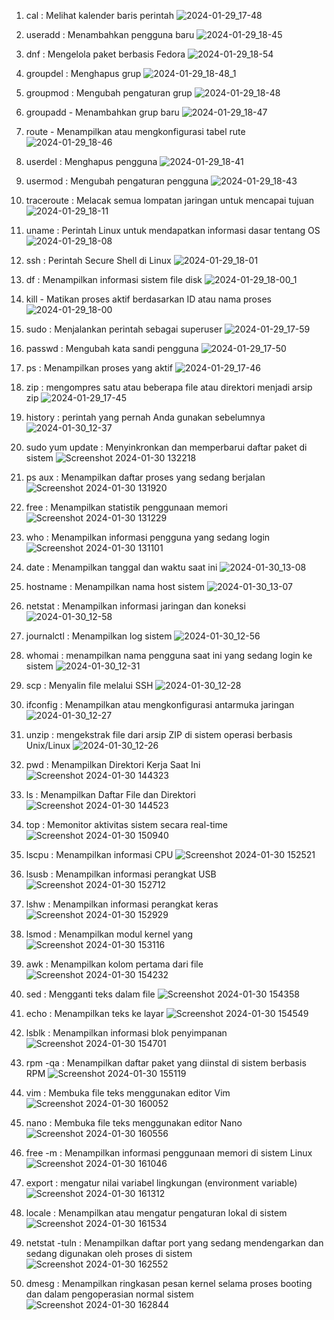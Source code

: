 1. cal : Melihat kalender baris perintah
![2024-01-29_17-48](https://github.com/Mugnitk/Laporan-Tugas-2-Prak-SO/assets/126656674/6857144e-6571-44f2-b748-7c131701b864)

2. useradd : Menambahkan pengguna baru
![2024-01-29_18-45](https://github.com/Mugnitk/Laporan-Tugas-2-Prak-SO/assets/126656674/b90507c1-7cea-4b16-8c0e-71c13ac7696c)

3. dnf : Mengelola paket berbasis Fedora
![2024-01-29_18-54](https://github.com/Mugnitk/Laporan-Tugas-2-Prak-SO/assets/126656674/b260e100-cf22-4495-895c-08a24199dc1a)

4. groupdel : Menghapus grup
![2024-01-29_18-48_1](https://github.com/Mugnitk/Laporan-Tugas-2-Prak-SO/assets/126656674/31dd2cf3-3fd8-40ce-b585-33b025e72965)

5. groupmod : Mengubah pengaturan grup
![2024-01-29_18-48](https://github.com/Mugnitk/Laporan-Tugas-2-Prak-SO/assets/126656674/4b7d1fb0-a6ea-4330-a240-53be78e77bff)

6. groupadd - Menambahkan grup baru
![2024-01-29_18-47](https://github.com/Mugnitk/Laporan-Tugas-2-Prak-SO/assets/126656674/3ad8a012-ac03-4227-969f-0da296f28961)

7. route - Menampilkan atau mengkonfigurasi tabel rute
![2024-01-29_18-46](https://github.com/Mugnitk/Laporan-Tugas-2-Prak-SO/assets/126656674/054455e2-2ce2-4f8b-a371-1e7d8780b2c8)

8. userdel : Menghapus pengguna
![2024-01-29_18-41](https://github.com/Mugnitk/Laporan-Tugas-2-Prak-SO/assets/126656674/2588f39e-fffb-4f7f-8de7-d234abd8a2ab)

9. usermod : Mengubah pengaturan pengguna
![2024-01-29_18-43](https://github.com/Mugnitk/Laporan-Tugas-2-Prak-SO/assets/126656674/7c0701dc-f94a-4931-9c5f-2710ecef3362)

10. traceroute : Melacak semua lompatan jaringan untuk mencapai tujuan
![2024-01-29_18-11](https://github.com/Mugnitk/Laporan-Tugas-2-Prak-SO/assets/126656674/4f02e6ab-a575-42f2-9528-0ce6b5bb4aff)

11. uname : Perintah Linux untuk mendapatkan informasi dasar tentang OS
![2024-01-29_18-08](https://github.com/Mugnitk/Laporan-Tugas-2-Prak-SO/assets/126656674/facb9f33-6298-487b-994a-b541b5f1a599)

12. ssh : Perintah Secure Shell di Linux
![2024-01-29_18-01](https://github.com/Mugnitk/Laporan-Tugas-2-Prak-SO/assets/126656674/153b60e6-936a-4939-bfaa-167d8fddc9eb)

13. df : Menampilkan informasi sistem file disk
![2024-01-29_18-00_1](https://github.com/Mugnitk/Laporan-Tugas-2-Prak-SO/assets/126656674/ab7c460e-e9af-4bdb-8102-ff62827a8d6d)

14. kill - Matikan proses aktif berdasarkan ID atau nama proses
![2024-01-29_18-00](https://github.com/Mugnitk/Laporan-Tugas-2-Prak-SO/assets/126656674/011ff713-a44e-4338-a649-70623e19e2c7)

15. sudo : Menjalankan perintah sebagai superuser
![2024-01-29_17-59](https://github.com/Mugnitk/Laporan-Tugas-2-Prak-SO/assets/126656674/32c69a96-dfb3-49db-8a21-15751bcfb854)

16. passwd : Mengubah kata sandi pengguna
![2024-01-29_17-50](https://github.com/Mugnitk/Laporan-Tugas-2-Prak-SO/assets/126656674/e2e069ab-fccb-4dd4-99c2-8cba40a3b88a)

17. ps : Menampilkan proses yang aktif
![2024-01-29_17-46](https://github.com/Mugnitk/Laporan-Tugas-2-Prak-SO/assets/126656674/7c80be17-d5c6-4006-9ab0-2c757a7ce8ef)

18. zip : mengompres satu atau beberapa file atau direktori menjadi arsip zip
![2024-01-29_17-45](https://github.com/Mugnitk/Laporan-Tugas-2-Prak-SO/assets/126656674/28c8a566-d3e5-472e-9337-3d63497b4126)

19. history : perintah yang pernah Anda gunakan sebelumnya
![2024-01-30_12-37](https://github.com/Mugnitk/Laporan-Tugas-2-Prak-SO/assets/126656674/4ebf9f95-982a-4782-8313-c1a956aa84ee)

20. sudo yum update : Menyinkronkan dan memperbarui daftar paket di sistem
![Screenshot 2024-01-30 132218](https://github.com/Mugnitk/Laporan-Tugas-2-Prak-SO/assets/126656674/52d37106-0477-4f67-92ed-3b1599572d40)

21. ps aux : Menampilkan daftar proses yang sedang berjalan
![Screenshot 2024-01-30 131920](https://github.com/Mugnitk/Laporan-Tugas-2-Prak-SO/assets/126656674/0f71a3fb-4390-47ac-8c7e-2bbe293c40de)

22. free : Menampilkan statistik penggunaan memori
![Screenshot 2024-01-30 131229](https://github.com/Mugnitk/Laporan-Tugas-2-Prak-SO/assets/126656674/44a535b0-0ca5-48da-bdaa-5b1a986b1f15)

23. who : Menampilkan informasi pengguna yang sedang login
![Screenshot 2024-01-30 131101](https://github.com/Mugnitk/Laporan-Tugas-2-Prak-SO/assets/126656674/b1e37ef7-65a8-4551-be8e-a2f41b756e1c)

24. date : Menampilkan tanggal dan waktu saat ini
![2024-01-30_13-08](https://github.com/Mugnitk/Laporan-Tugas-2-Prak-SO/assets/126656674/71ac069e-f107-45d1-9777-860e9738ab43)

25. hostname : Menampilkan nama host sistem
![2024-01-30_13-07](https://github.com/Mugnitk/Laporan-Tugas-2-Prak-SO/assets/126656674/a074a7eb-bd80-409d-a96f-7c2d86aeb4a6)

26. netstat : Menampilkan informasi jaringan dan koneksi
![2024-01-30_12-58](https://github.com/Mugnitk/Laporan-Tugas-2-Prak-SO/assets/126656674/081a23c3-7ea9-45b6-a5b6-ec4f1a94bf85)

27. journalctl : Menampilkan log sistem
![2024-01-30_12-56](https://github.com/Mugnitk/Laporan-Tugas-2-Prak-SO/assets/126656674/0097b967-4521-4a65-8a4b-c8716d935dcc)

28. whomai : menampilkan nama pengguna saat ini yang sedang login ke sistem
![2024-01-30_12-31](https://github.com/Mugnitk/Laporan-Tugas-2-Prak-SO/assets/126656674/9c30284e-0479-4234-b7ab-cfc361f8ade2)

29. scp : Menyalin file melalui SSH
![2024-01-30_12-28](https://github.com/Mugnitk/Laporan-Tugas-2-Prak-SO/assets/126656674/3f2285ea-2bf5-4215-bc57-d14996737a51)

30. ifconfig : Menampilkan atau mengkonfigurasi antarmuka jaringan
![2024-01-30_12-27](https://github.com/Mugnitk/Laporan-Tugas-2-Prak-SO/assets/126656674/eead77ca-77d8-4a8a-882a-10f8fe52b20f)

31. unzip : mengekstrak file dari arsip ZIP di sistem operasi berbasis Unix/Linux
![2024-01-30_12-26](https://github.com/Mugnitk/Laporan-Tugas-2-Prak-SO/assets/126656674/ccf739e9-bdc6-4216-9258-b45fd63971a0)

32. pwd : Menampilkan Direktori Kerja Saat Ini
![Screenshot 2024-01-30 144323](https://github.com/Mugnitk/Laporan-Tugas-2-Prak-SO/assets/126656674/e0225b41-bb8b-4927-9678-efdc9c1065b7)

33. ls : Menampilkan Daftar File dan Direktori
![Screenshot 2024-01-30 144523](https://github.com/Mugnitk/Laporan-Tugas-2-Prak-SO/assets/126656674/aed65bb8-50d6-4481-9d35-509113dd9420)

34. top : Memonitor aktivitas sistem secara real-time
![Screenshot 2024-01-30 150940](https://github.com/Mugnitk/Laporan-Tugas-2-Prak-SO/assets/126656674/e5c16f4c-f46f-485e-96d1-f8f2d31b473b)

35. lscpu : Menampilkan informasi CPU
![Screenshot 2024-01-30 152521](https://github.com/Mugnitk/Laporan-Tugas-2-Prak-SO/assets/126656674/31a45d29-7aa6-4535-b12d-c7c213cacbdf)

36. lsusb : Menampilkan informasi perangkat USB
![Screenshot 2024-01-30 152712](https://github.com/Mugnitk/Laporan-Tugas-2-Prak-SO/assets/126656674/31dee098-bc71-452d-a678-328f92cb9ab8)

37. lshw : Menampilkan informasi perangkat keras
![Screenshot 2024-01-30 152929](https://github.com/Mugnitk/Laporan-Tugas-2-Prak-SO/assets/126656674/d1eaf113-1db1-47c4-8de6-1c4dacbc3029)

38. lsmod : Menampilkan modul kernel yang
![Screenshot 2024-01-30 153116](https://github.com/Mugnitk/Laporan-Tugas-2-Prak-SO/assets/126656674/f89612eb-ba99-451e-93e9-a5a55736846c)

39. awk : Menampilkan kolom pertama dari file
![Screenshot 2024-01-30 154232](https://github.com/Mugnitk/Laporan-Tugas-2-Prak-SO/assets/126656674/37955213-bf0d-4eab-bb5e-7df7436d6fe2)

40. sed : Mengganti teks dalam file
![Screenshot 2024-01-30 154358](https://github.com/Mugnitk/Laporan-Tugas-2-Prak-SO/assets/126656674/b9ebc870-b9ee-4956-b67b-59b2a3133ca7)

41. echo : Menampilkan teks ke layar
![Screenshot 2024-01-30 154549](https://github.com/Mugnitk/Laporan-Tugas-2-Prak-SO/assets/126656674/277b305c-d7a3-4073-b237-0ef7f8a4ad51)

42. lsblk : Menampilkan informasi blok penyimpanan
![Screenshot 2024-01-30 154701](https://github.com/Mugnitk/Laporan-Tugas-2-Prak-SO/assets/126656674/88295649-6de0-4c3b-9117-f0d71d819b6e)

43. rpm -qa : Menampilkan daftar paket yang diinstal di sistem berbasis RPM
![Screenshot 2024-01-30 155119](https://github.com/Mugnitk/Laporan-Tugas-2-Prak-SO/assets/126656674/00c8fa39-d449-41bf-abdc-7981b6c86a1d)

44. vim : Membuka file teks menggunakan editor Vim
![Screenshot 2024-01-30 160052](https://github.com/Mugnitk/Laporan-Tugas-2-Prak-SO/assets/126656674/60ea858c-77df-4ad8-9a81-5aaf5a7264b6)

45. nano : Membuka file teks menggunakan editor Nano
![Screenshot 2024-01-30 160556](https://github.com/Mugnitk/Laporan-Tugas-2-Prak-SO/assets/126656674/ca8ffbf4-225a-49f3-9767-f09ccf1808d0)

46. free -m : Menampilkan informasi penggunaan memori di sistem Linux
![Screenshot 2024-01-30 161046](https://github.com/Mugnitk/Laporan-Tugas-2-Prak-SO/assets/126656674/636f6c81-b1e6-4df5-990f-a2adb6ee4e7b)

47. export : mengatur nilai variabel lingkungan (environment variable)
![Screenshot 2024-01-30 161312](https://github.com/Mugnitk/Laporan-Tugas-2-Prak-SO/assets/126656674/34729a20-0cfb-4409-bc1e-9e78f7f4403c)

48. locale : Menampilkan atau mengatur pengaturan lokal di sistem
![Screenshot 2024-01-30 161534](https://github.com/Mugnitk/Laporan-Tugas-2-Prak-SO/assets/126656674/3e1d0160-ce90-414c-a3f9-01cf5539e4b3)

49. netstat -tuln : Menampilkan daftar port yang sedang mendengarkan dan sedang digunakan oleh proses di sistem
![Screenshot 2024-01-30 162552](https://github.com/Mugnitk/Laporan-Tugas-2-Prak-SO/assets/126656674/caa30405-86d7-4b96-9cda-b3de94186090)

50. dmesg :  Menampilkan ringkasan pesan kernel selama proses booting dan dalam pengoperasian normal sistem
![Screenshot 2024-01-30 162844](https://github.com/Mugnitk/Laporan-Tugas-2-Prak-SO/assets/126656674/628d6800-e632-46fd-8f81-8698b792eaea)


